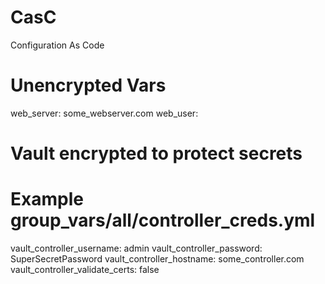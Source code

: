 # CasC
Configuration As Code

# Unencrypted Vars
web_server: some_webserver.com
web_user: <user or service account on webserver>


# Vault encrypted to protect secrets
# Example group_vars/all/controller_creds.yml
vault_controller_username: admin
vault_controller_password: SuperSecretPassword
vault_controller_hostname: some_controller.com
vault_controller_validate_certs: false
